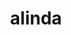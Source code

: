 ---
title: "alinda"
index: "9113"
size: "312cm x 152cm x 20mm"
description: "Powierzchnie kwarcowe są łatwe do czyszczenia i mają na celu poprawienie jakości życia. Są zawsze higieniczne ze względu na swoją odporną na plamy strukturę i wymagają bardzo małej konserwacji. Nie potrzebują żadnych chemicznych środków ochronnych ani środków do polerowania, ponieważ chronią swój naturalny błyszczący wygląd przez długi czas."
thumbnail: ../../assets/images/surfaces/alinda-9113/alinda-thumbnail.jpg
featuredImage: ../../assets/images/surfaces/alinda-9113/alinda-featured.jpg
---